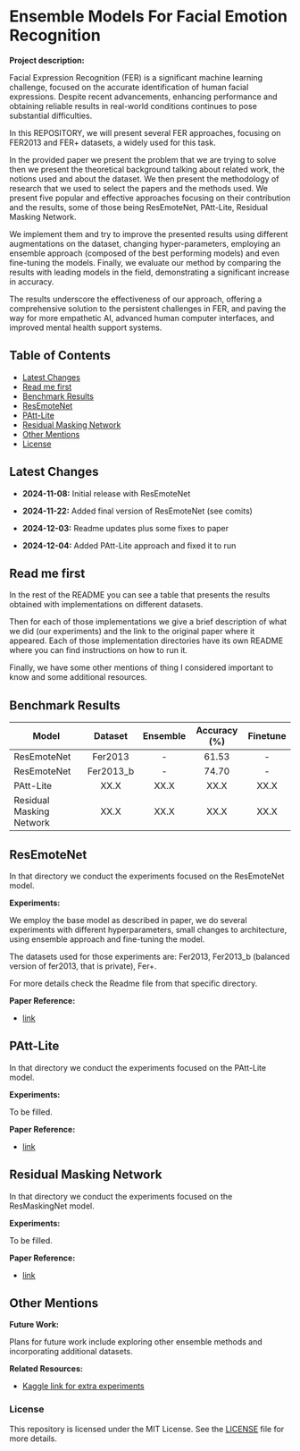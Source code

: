 # Ensemble Models For Facial Emotion Recognition

**Project description:**

Facial Expression Recognition (FER) is a significant machine learning challenge, focused on the accurate identification of human facial expressions. Despite recent advancements, enhancing performance and obtaining reliable results in real-world conditions continues to pose substantial difficulties.

In this REPOSITORY, we will present several FER approaches, focusing on FER2013 and FER+ datasets, a widely used for this task.

In the provided paper we present the problem that we are trying to solve then we present the theoretical background talking about related work, the notions used and about the dataset. We then present the methodology of research that we used to select the papers and the methods used. We present five popular and effective approaches focusing on their contribution and the results, some of those being ResEmoteNet, PAtt-Lite, Residual Masking Network.

We implement them and try to improve the presented results using different augmentations on the dataset, changing hyper-parameters, employing an ensemble approach (composed of the best performing models) and even fine-tuning the models. Finally, we evaluate our method by comparing the results with leading models in the field, demonstrating a significant increase in accuracy.

The results underscore the effectiveness of our approach, offering a comprehensive solution to the persistent challenges in FER, and paving the way for more empathetic AI, advanced human computer interfaces, and improved mental health support systems.

## Table of Contents

- [Latest Changes](#latest-changes)
- [Read me first](#read-me-first)
- [Benchmark Results](#benchmark-results)
- [ResEmoteNet](#resemotenet)
- [PAtt-Lite](#patt-lite)
- [Residual Masking Network](#residual-masking-network)
- [Other Mentions](#other-mentions)
- [License](#license)

## Latest Changes

- **2024-11-08:** Initial release with ResEmoteNet

- **2024-11-22:** Added final version of ResEmoteNet (see comits)

- **2024-12-03:** Readme updates plus some fixes to paper

- **2024-12-04:** Added PAtt-Lite approach and fixed it to run

## Read me first

In the rest of the README you can see a table that presents the results obtained with implementations on different datasets.

Then for each of those implementations we give a brief description of what we did (our experiments) and the link to the original paper where it appeared. Each of those implementation directories have its own README where you can find instructions on how to run it.

Finally, we have some other mentions of thing I considered important to know and some additional resources.

## Benchmark Results

| Model                    | Dataset | Ensemble | Accuracy (%) | Finetune |
| ------------------------ | :----------: | :----------: | :-------: | :----------: |
| ResEmoteNet              |     Fer2013     |     -     |    61.53   |     -     |
| ResEmoteNet              |     Fer2013_b     |     -     |    74.70   |     -     |
| PAtt-Lite                |     XX.X     |     XX.X     |    XX.X   |     XX.X     |
| Residual Masking Network |     XX.X     |     XX.X     |    XX.X   |     XX.X     |

## ResEmoteNet

In that directory we conduct the experiments focused on the ResEmoteNet model.

**Experiments:**

We employ the base model as described in paper, we do several experiments with different hyperparameters, small changes to architecture, using ensemble approach and fine-tuning the model.

The datasets used for those experiments are: Fer2013, Fer2013_b (balanced version of fer2013, that is private), Fer+.

For more details check the Readme file from that specific directory.

**Paper Reference:**

- [link](https://arxiv.org/abs/2409.10545)

## PAtt-Lite

In that directory we conduct the experiments focused on the PAtt-Lite model.

**Experiments:**

To be filled.

**Paper Reference:**

- [link](https://arxiv.org/abs/2306.09626)

## Residual Masking Network

In that directory we conduct the experiments focused on the ResMaskingNet model.

**Experiments:**

To be filled.

**Paper Reference:**

- [link](https://ieeexplore.ieee.org/document/9411919)

## Other Mentions

 **Future Work:**

 Plans for future work include exploring other ensemble methods and incorporating additional datasets.

 **Related Resources:**

- [Kaggle link for extra experiments](https://www.kaggle.com/code/alexandruberindeie/fer-workspace)

### License

This repository is licensed under the MIT License. See the [LICENSE](./LICENSE) file for more details.
